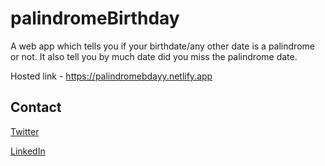 # palindromeBirthday
A web app which tells you if your birthdate/any other date is a palindrome or not.
It also tell you by much date did you miss the palindrome date.

Hosted link - https://palindromebdayy.netlify.app

## Contact 
[Twitter](https://twitter.com/_kpavan)

[LinkedIn](https://www.linkedin.com/in/kulkarni-pavan/)
